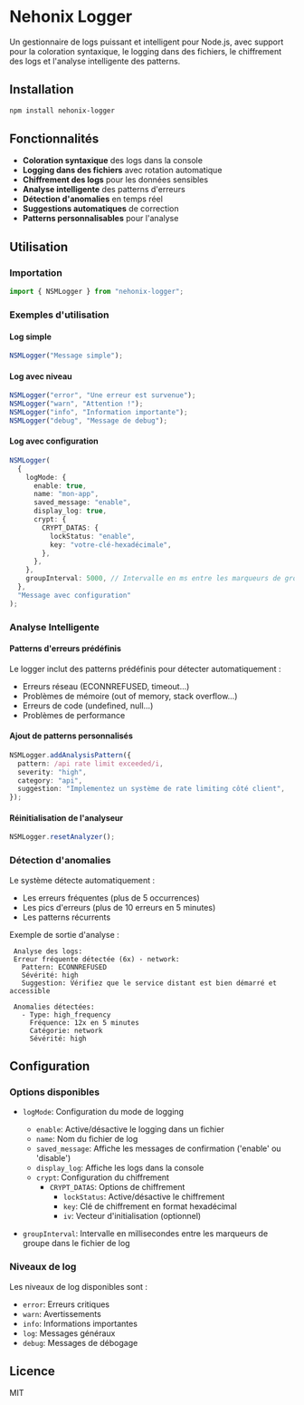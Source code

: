 # Nehonix Logger

Un gestionnaire de logs puissant et intelligent pour Node.js, avec support pour la coloration syntaxique, le logging dans des fichiers, le chiffrement des logs et l'analyse intelligente des patterns.

## Installation

```bash
npm install nehonix-logger
```

## Fonctionnalités

- **Coloration syntaxique** des logs dans la console
- **Logging dans des fichiers** avec rotation automatique
- **Chiffrement des logs** pour les données sensibles
- **Analyse intelligente** des patterns d'erreurs
- **Détection d'anomalies** en temps réel
- **Suggestions automatiques** de correction
- **Patterns personnalisables** pour l'analyse

## Utilisation

### Importation

```typescript
import { NSMLogger } from "nehonix-logger";
```

### Exemples d'utilisation

#### Log simple

```typescript
NSMLogger("Message simple");
```

#### Log avec niveau

```typescript
NSMLogger("error", "Une erreur est survenue");
NSMLogger("warn", "Attention !");
NSMLogger("info", "Information importante");
NSMLogger("debug", "Message de debug");
```

#### Log avec configuration

```typescript
NSMLogger(
  {
    logMode: {
      enable: true,
      name: "mon-app",
      saved_message: "enable",
      display_log: true,
      crypt: {
        CRYPT_DATAS: {
          lockStatus: "enable",
          key: "votre-clé-hexadécimale",
        },
      },
    },
    groupInterval: 5000, // Intervalle en ms entre les marqueurs de groupe
  },
  "Message avec configuration"
);
```

### Analyse Intelligente

#### Patterns d'erreurs prédéfinis

Le logger inclut des patterns prédéfinis pour détecter automatiquement :

- Erreurs réseau (ECONNREFUSED, timeout...)
- Problèmes de mémoire (out of memory, stack overflow...)
- Erreurs de code (undefined, null...)
- Problèmes de performance

#### Ajout de patterns personnalisés

```typescript
NSMLogger.addAnalysisPattern({
  pattern: /api rate limit exceeded/i,
  severity: "high",
  category: "api",
  suggestion: "Implementez un système de rate limiting côté client",
});
```

#### Réinitialisation de l'analyseur

```typescript
NSMLogger.resetAnalyzer();
```

### Détection d'anomalies

Le système détecte automatiquement :

- Les erreurs fréquentes (plus de 5 occurrences)
- Les pics d'erreurs (plus de 10 erreurs en 5 minutes)
- Les patterns récurrents

Exemple de sortie d'analyse :

```
 Analyse des logs:
 Erreur fréquente détectée (6x) - network:
   Pattern: ECONNREFUSED
   Sévérité: high
   Suggestion: Vérifiez que le service distant est bien démarré et accessible

 Anomalies détectées:
   - Type: high_frequency
     Fréquence: 12x en 5 minutes
     Catégorie: network
     Sévérité: high
```

## Configuration

### Options disponibles

- `logMode`: Configuration du mode de logging

  - `enable`: Active/désactive le logging dans un fichier
  - `name`: Nom du fichier de log
  - `saved_message`: Affiche les messages de confirmation ('enable' ou 'disable')
  - `display_log`: Affiche les logs dans la console
  - `crypt`: Configuration du chiffrement
    - `CRYPT_DATAS`: Options de chiffrement
      - `lockStatus`: Active/désactive le chiffrement
      - `key`: Clé de chiffrement en format hexadécimal
      - `iv`: Vecteur d'initialisation (optionnel)

- `groupInterval`: Intervalle en millisecondes entre les marqueurs de groupe dans le fichier de log

### Niveaux de log

Les niveaux de log disponibles sont :

- `error`: Erreurs critiques
- `warn`: Avertissements
- `info`: Informations importantes
- `log`: Messages généraux
- `debug`: Messages de débogage

## Licence

MIT
